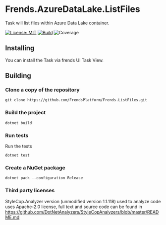 # Frends.AzureDataLake.ListFiles
Task will list files within Azure Data Lake container.

[![License: MIT](https://img.shields.io/badge/License-MIT-green.svg)](https://opensource.org/licenses/MIT)
[![Build](https://github.com/FrendsPlatform/Frends.ListFiles/actions/workflows/Frends.AzureDataLake.ListFiles_build_and_test_on_main.yml/badge.svg)](https://github.com/FrendsPlatform/Frends.ListFiles/actions)
![Coverage](https://app-github-custom-badges.azurewebsites.net/Badge?key=FrendsPlatform/Frends.ListFiles/Frends.AzureDataLake.ListFiles|main)

## Installing

You can install the Task via frends UI Task View.

## Building

### Clone a copy of the repository

`git clone https://github.com/FrendsPlatform/Frends.ListFiles.git`

### Build the project

`dotnet build`

### Run tests

Run the tests

`dotnet test`

### Create a NuGet package

`dotnet pack --configuration Release`

### Third party licenses

StyleCop.Analyzer version (unmodified version 1.1.118) used to analyze code uses Apache-2.0 license, full text and source code can be found in https://github.com/DotNetAnalyzers/StyleCopAnalyzers/blob/master/README.md
